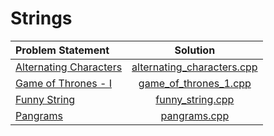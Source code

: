 # Strings

|     Problem Statement      |            Solution            |
|:---------------------------|:------------------------------:|
| [Alternating Characters][] | [alternating_characters.cpp][] |
| [Game of Thrones - I][]    | [game_of_thrones_1.cpp][]      |
| [Funny String][]           | [funny_string.cpp][]           |
| [Pangrams][]               | [pangrams.cpp][]               |

[Alternating Characters]: https://www.hackerrank.com/challenges/alternating-characters
[Game of Thrones - I]:    https://www.hackerrank.com/challenges/game-of-thrones
[Funny String]:           https://www.hackerrank.com/challenges/funny-string
[Pangrams]:               https://www.hackerrank.com/challenges/pangrams

[alternating_characters.cpp]: alternating_characters.cpp
[game_of_thrones_1.cpp]:      game_of_thrones_1.cpp
[funny_string.cpp]:           funny_string.cpp
[pangrams.cpp]:               pangrams.cpp
